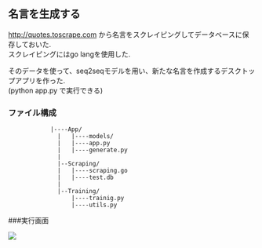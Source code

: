 ## 名言を生成する

http://quotes.toscrape.com から名言をスクレイピングしてデータベースに保存しておいた.  
スクレイピングにはgo langを使用した.  

そのデータを使って、seq2seqモデルを用い、新たな名言を作成するデスクトップアプリを作った.  
(python app.py で実行できる)

### ファイル構成

                |----App/
                  |   |----models/
                  |   |----app.py
                  |   |----generate.py
                  |
                  |--Scraping/
                  |   |----scraping.go
                  |   |----test.db
                  |
                  |--Training/
                      |----trainig.py
                      |----utils.py

###実行画面

![](generate_quotes.png.png)
